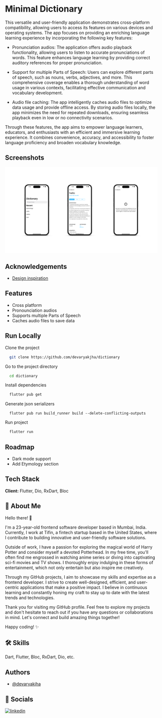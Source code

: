 # Minimal Dictionary

This versatile and user-friendly application demonstrates cross-platform compatibility, allowing users to access its features on various devices and operating systems. The app focuses on providing an enriching language learning experience by incorporating the following key features:

- Pronunciation audios: The application offers audio playback functionality, allowing users to listen to accurate pronunciations of words. This feature enhances language learning by providing correct auditory references for proper pronunciation.

- Support for multiple Parts of Speech: Users can explore different parts of speech, such as nouns, verbs, adjectives, and more. This comprehensive coverage enables a thorough understanding of word usage in various contexts, facilitating effective communication and vocabulary development.

- Audio file caching: The app intelligently caches audio files to optimize data usage and provide offline access. By storing audio files locally, the app minimizes the need for repeated downloads, ensuring seamless playback even in low or no connectivity scenarios.

Through these features, the app aims to empower language learners, educators, and enthusiasts with an efficient and immersive learning experience. It combines convenience, accuracy, and accessibility to foster language proficiency and broaden vocabulary knowledge.

## Screenshots

![App Screenshot](/assets/ss_1.png)

## Acknowledgements

- [Design inspiration](https://dribbble.com/shots/6029129-Minimal-Dictionary-App)

## Features

- Cross platform
- Pronounciation audios
- Supports multiple Parts of Speech
- Caches audio files to save data

## Run Locally

Clone the project

```bash
  git clone https://github.com/devaryakjha/dictionary
```

Go to the project directory

```bash
  cd dictionary
```

Install dependencies

```bash
  flutter pub get
```

Generate json serializers

```base
  flutter pub run build_runner build --delete-conflicting-outputs
```

Run project

```bash
  flutter run
```

## Roadmap

- Dark mode support
- Add Etymology section

## Tech Stack

**Client:** Flutter, Dio, RxDart, Bloc

## 🚀 About Me

Hello there! 👋

I'm a 23-year-old frontend software developer based in Mumbai, India. Currently, I work at Tifin, a fintech startup based in the United States, where I contribute to building innovative and user-friendly software solutions.

Outside of work, I have a passion for exploring the magical world of Harry Potter and consider myself a devoted Potterhead. In my free time, you'll often find me engrossed in watching anime series or diving into captivating sci-fi movies and TV shows. I thoroughly enjoy indulging in these forms of entertainment, which not only entertain but also inspire me creatively.

Through my GitHub projects, I aim to showcase my skills and expertise as a frontend developer. I strive to create well-designed, efficient, and user-centric applications that make a positive impact. I believe in continuous learning and constantly honing my craft to stay up to date with the latest trends and technologies.

Thank you for visiting my GitHub profile. Feel free to explore my projects and don't hesitate to reach out if you have any questions or collaborations in mind. Let's connect and build amazing things together!

Happy coding! ✨

## 🛠 Skills

Dart, Flutter, Bloc, RxDart, Dio, etc.

## Authors

- [@devaryakjha](https://github.com/devaryakjha)

## 🔗 Socials

[![linkedin](https://img.shields.io/badge/linkedin-0A66C2?style=for-the-badge&logo=linkedin&logoColor=white)](https://www.linkedin.com/in/devaryakjha/)
